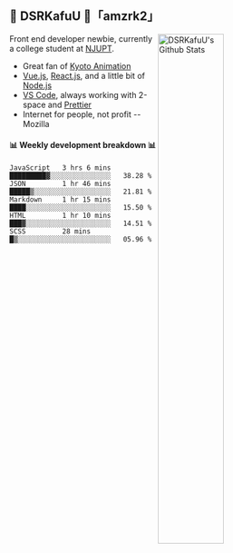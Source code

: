 ## 🍥 DSRKafuU 🍥「amzrk2」

<img align="right" alt="DSRKafuU's Github Stats" width="48%" src="https://github-readme-stats.vercel.app/api?username=amzrk2&count_private=true&show_icons=true&title_color=7793cc&icon_color=7793cc&text_color=595858&bg_color=ffffff" />

Front end developer newbie, currently a college student at [NJUPT](https://www.njupt.edu.cn).

- Great fan of [Kyoto Animation](https://www.kyotoanimation.co.jp)
- [Vue.js](https://vuejs.org), [React.js](https://reactjs.org), and a little bit of [Node.js](https://nodejs.org)
- [VS Code](https://code.visualstudio.com), always working with 2-space and [Prettier](https://prettier.io)
- Internet for people, not profit -- Mozilla

#### :bar_chart: Weekly development breakdown :bar_chart:

<!--START_SECTION:waka-->
```text
JavaScript   3 hrs 6 mins    █████████▓░░░░░░░░░░░░░░░   38.28 % 
JSON         1 hr 46 mins    █████▒░░░░░░░░░░░░░░░░░░░   21.81 % 
Markdown     1 hr 15 mins    ████░░░░░░░░░░░░░░░░░░░░░   15.50 % 
HTML         1 hr 10 mins    ███▓░░░░░░░░░░░░░░░░░░░░░   14.51 % 
SCSS         28 mins         █▒░░░░░░░░░░░░░░░░░░░░░░░   05.96 % 
```
<!--END_SECTION:waka-->
